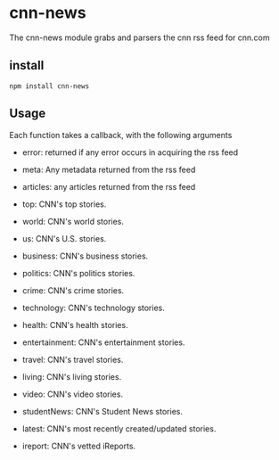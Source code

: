 # cnn-news
The cnn-news module grabs and parsers the cnn rss feed for cnn.com

## install
```
npm install cnn-news
```
## Usage
Each function takes a callback, with the following arguments
- error: returned if any error occurs in acquiring the rss feed
- meta: Any metadata returned from the rss feed
- articles: any articles returned from the rss feed


- top: CNN's top stories.
- world: CNN's world stories.
- us: CNN's U.S. stories.
- business: CNN's business stories.
- politics: CNN's politics stories.
- crime: CNN's crime stories.
- technology: CNN's technology stories.
- health: CNN's health stories.
- entertainment: CNN's entertainment stories.
- travel: CNN's travel stories.
- living: CNN's living stories.
- video: CNN's video stories.
- studentNews: CNN's Student News stories.
- latest: CNN's most recently created/updated stories.
- ireport: CNN's vetted iReports.
